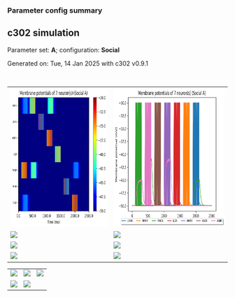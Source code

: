 ### Parameter config summary 
<h2>c302 simulation</h2>
<p>Parameter set: <b>A</b>; configuration: <b>Social</b></p>
<p>Generated on: Tue, 14 Jan 2025 with c302 v0.9.1</p><br/>
<table>

<tr>
  <td><a href="images/neurons_A_Social.png"><img alt=" " src="images/neurons_A_Social.png" height="320"/></a></td>
  <td><a href="images/traces_neuron_Social_A.png"><img alt=" " src="images/traces_neuron_Social_A.png" height="320"/></a></td>
</tr>

<tr>
  <td><a href="images/neuron_activity_A_Social.png"><img alt=" " src="images/neuron_activity_A_Social.png" height="320"/></a></td>
  <td><a href="images/traces_neuron_activity_Social_A.png"><img alt=" " src="images/traces_neuron_activity_Social_A.png" height="320"/></a></td>
</tr>

<tr>
  <td><a href="images/muscles_A_Social.png"><img alt=" " src="images/muscles_A_Social.png" height="320"/></a></td>
  <td><a href="images/traces_muscles_Social_A.png"><img alt=" " src="images/traces_muscles_Social_A.png" height="320"/></a></td>
</tr>

<tr>
  <td><a href="images/muscle_activity_A_Social.png"><img alt=" " src="images/muscle_activity_A_Social.png" height="320"/></a></td>
  <td><a href="images/traces_muscles_activity_Social_A.png"><img alt=" " src="images/traces_muscles_activity_Social_A.png" height="320"/></a></td>
</tr>
</table>
<table>

<tr><td><a href="images/c302_A_Social_exc_to_neurons.png"><img alt=" " src="images/c302_A_Social_exc_to_neurons.png" height="320"/></a></td>

  <td><a href="images/c302_A_Social_inh_to_neurons.png"><img alt=" " src="images/c302_A_Social_inh_to_neurons.png" height="320"/></a></td>

  <td><a href="images/c302_A_Social_elec_neurons_neurons.png"><img alt=" " src="images/c302_A_Social_elec_neurons_neurons.png" height="320"/></a></td></tr>

<tr><td><a href="images/c302_A_Social_exc_to_muscles.png"><img alt=" " src="images/c302_A_Social_exc_to_muscles.png" height="320"/></a></td>

  <td><a href="images/c302_A_Social_inh_to_muscles.png"><img alt=" " src="images/c302_A_Social_inh_to_muscles.png" height="320"/></a></td></tr>
</table>
